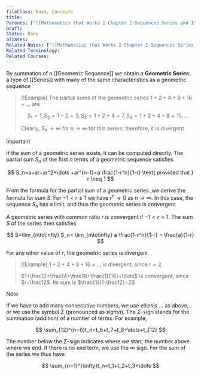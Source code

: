 ```yaml
---
fileClass: Base, Concepts
title: 
Parents: ["[[Mathematics that Works 2-Chapter 2-Sequences Series and Iteration Processes]]", "[[Geometric Sequence]]", "[[Series]]"]
Draft: 
Status: Done
aliases: 
Related Notes: ["[[Mathematics that Works 2-Chapter 2-Sequences Series and Iteration Processes]]"]
Related Terminology: 
Related Courses: 
---
```

By summation of a [[Geometric Sequence]] we obtain a **Geometric Series**: a type of [[Series]] with many of the same characteristics as a geometric sequence

>[!Example]
>The partial sums of the geometric series $1+2+4+8+16+\dots$ are 
>
>$$
>S_1=1, S_2=1+2=3, S_3=1+2+4=7, S_4=1+2+4+8=15, \dots
>$$
>
>Clearly, $S_n \to \infty$ for $n \to \infty$ for this series; therefore, it is divergent

>[!Important]
>If the sum of a geometric series exists, it can be computed directly. The partial sum $S_n$ of the first $n$ terms of a geometric sequence satisfies
>
>$$
>S_n=a+ar+ar^2+\dots +ar^{n-1}=a \frac{1-r^n}{1-r} \text{ provided that } r \neq 1
>$$

From the formula for the partial sum of a geometric series ,we derive the formula for sum $S$. For $-1 \lt r \le 1$ we have $r^n \to 0$ as $n \to \infty$. In this case, the sequence $S_n$ has a limit, and thus the geometric series is convergent

A geometric series with common ratio $r$ is convergent if $-1 \lt r \lt 1$. The sum $S$ of the series then satisfies 

$$
S=\lim_{n\to\infty} S_n= \lim_{n\to\infty} a \frac{1-r^n}{1-r} = \frac{a}{1-r}
$$

For any other value of $r$, the geometric series is divergent

>[!Example]
>$1+2+4+8+16+\dots$ is divergent, since $r=2$
>
>$1+\frac12+\frac14+\frac18+\frac{1}{16}+\dots$ is convergent, since $r=\frac12$. Its sum is $\frac{1}{1-\frac12}=2$

>[!Note]
>If we have to add many consecutive numbers, we use ellipsis $\dots$ as above, or we use the symbol $\Sigma$ (pronounced as *sigma*). The $\Sigma$-sign stands for the summation (addition) of a number of terms. For example,
>
>$$
>\sum_{12}^{n=6}t_n=t_6+t_7+t_8+\dots+t_{12}
>$$
>
>The number below the $\Sigma$-sign indicates where we start, the number above where we end. If there is no end term, we use the $\infty$ sign. For the sum of the series we thus have 
>
>$$
>\sum_{n=1}^{\infty}t_n=t_1+t_2+t_3+\dots
>$$
